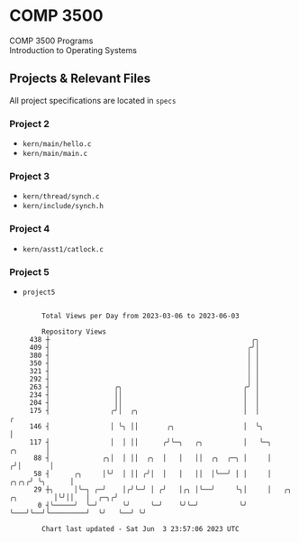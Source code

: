 # COMP 3500
COMP 3500 Programs  
Introduction to Operating Systems  
## Projects & Relevant Files
All project specifications are located in `specs`
### Project 2
- `kern/main/hello.c`
- `kern/main/main.c`
### Project 3
- `kern/thread/synch.c`
- `kern/include/synch.h`
### Project 4
- `kern/asst1/catlock.c`
### Project 5
- `project5`

```

        Total Views per Day from 2023-03-06 to 2023-06-03

        Repository Views
     438 ┼                                                  ╭╮
     409 ┤                                                 ╭╯│
     380 ┤                                                 │ │
     350 ┤                                                 │ │
     321 ┤                                                 │ │
     292 ┤                                                 │ │
     263 ┤                ╭╮                              ╭╯ │
     234 ┤                ││                              │  │
     204 ┤                ││                              │  │
     175 ┤               ╭╯│  ╭╮                          │  │                                    ╭
     146 ┤               │ ╰╮ ││       ╭╮                 │  ╰╮                                   │
     117 ┤               │  │ ││      ╭╯╰─╮   ╭╮          │   ╰─╮                        ╭╮       │
      88 ┤             ╭╮│  │ ││  ╭╮  │   │   ││  ╭╮  ╭─╮ │     │                       ╭╯│       │
      58 ┤      ╭╮     │╰╯  │ ││ ╭╯│  │   │   ││  │╰──╯ │ │     │                  ╭╮╭╮╭╯ ╰╮      │
      29 ┼╮     │╰─╮ ╭─╯    │╭╯╰─╯ │ ╭╯   │╭╮ │╰──╯     ╰╮│     │   ╭╮  ╭╮         │╰╯││   │  ╭─╮╭╯
       0 ┤╰─────╯  ╰─╯      ╰╯     ╰─╯    ╰╯╰─╯          ╰╯     ╰───╯╰──╯╰─────────╯  ╰╯   ╰──╯ ╰╯

        Chart last updated - Sat Jun  3 23:57:06 2023 UTC
        
```
